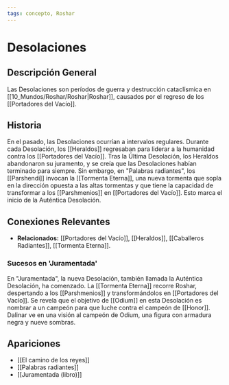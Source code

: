 ```yaml
---
tags: concepto, Roshar
---
```


# Desolaciones

## Descripción General
Las Desolaciones son períodos de guerra y destrucción cataclísmica en [[10_Mundos/Roshar/Roshar|Roshar]], causados por el regreso de los [[Portadores del Vacío]].

## Historia
En el pasado, las Desolaciones ocurrían a intervalos regulares. Durante cada Desolación, los [[Heraldos]] regresaban para liderar a la humanidad contra los [[Portadores del Vacío]]. Tras la Última Desolación, los Heraldos abandonaron su juramento, y se creía que las Desolaciones habían terminado para siempre. Sin embargo, en "Palabras radiantes", los [[Parshendi]] invocan la [[Tormenta Eterna]], una nueva tormenta que sopla en la dirección opuesta a las altas tormentas y que tiene la capacidad de transformar a los [[Parshmenios]] en [[Portadores del Vacío]]. Esto marca el inicio de la Auténtica Desolación.

## Conexiones Relevantes
* **Relacionados:** [[Portadores del Vacío]], [[Heraldos]], [[Caballeros Radiantes]], [[Tormenta Eterna]].

### Sucesos en 'Juramentada'
En "Juramentada", la nueva Desolación, también llamada la Auténtica Desolación, ha comenzado. La [[Tormenta Eterna]] recorre Roshar, despertando a los [[Parshmenios]] y transformándolos en [[Portadores del Vacío]]. Se revela que el objetivo de [[Odium]] en esta Desolación es nombrar a un campeón para que luche contra el campeón de [[Honor]]. Dalinar ve en una visión al campeón de Odium, una figura con armadura negra y nueve sombras.

## Apariciones
* [[El camino de los reyes]]
* [[Palabras radiantes]]
* [[Juramentada (libro)]]